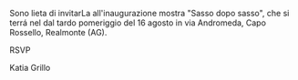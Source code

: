 Sono lieta di invitarLa all'inaugurazione mostra "Sasso dopo sasso", che si terrá nel dal tardo pomeriggio del 16 agosto in via Andromeda, Capo Rossello, Realmonte (AG).

RSVP

Katia Grillo